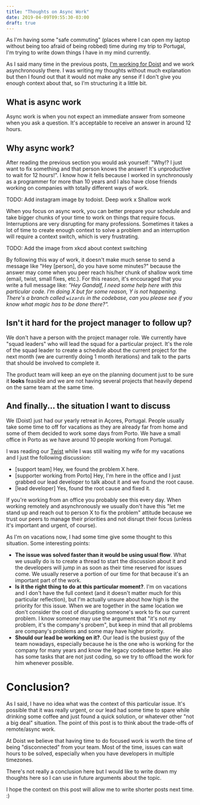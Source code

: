 ```yaml
---
title: "Thoughts on Async Work"
date: 2019-04-09T09:55:30-03:00
draft: true
---
```


As I'm having some "safe commuting" (places where I can open my laptop
without being too afraid of being robbed) time during my trip to
Portugal, I'm trying to write down things I have in my mind currently.

As I said many time in the previous posts, [I'm working for
Doist](/post/doist-pothix) and we work asynchronously there. I was
writing my thoughts without much explanation but then I found out that
it would not make any sense if I don't give you enough context about
that, so I'm structuring it a little bit.

## What is async work

Async work is when you not expect an immediate answer from someone
when you ask a question. It's acceptable to receive an answer in
around 12 hours.

## Why async work?

After reading the previous section you would ask yourself: "Why!? I
just want to fix something and that person knows the answer! It's
unproductive to wait for 12 hours!". I know how it fells because I
worked in synchronously as a programmer for more than 10 years and I also
have close friends working on companies with totally different ways of
work.

TODO: Add instagram image by todoist. Deep work x Shallow work

When you focus on async work, you can better prepare your schedule and
take bigger chunks of your time to work on things that require
focus. Interruptions are very disrupting for many
professions. Sometimes it takes a lot of time to create enough context
to solve a problem and an interruption will require a context switch, which is very frustrating.

TODO: Add the image from xkcd about context switching

By following this way of work, it doesn't make much sense to send a
message like "Hey [person], do you have some minutes?" because the
answer may come when you peer reach his/her chunk of shallow work time
(email, twist, small fixes, etc.). For this reason, it's encouraged
that you write a full message like: _"Hey Gandalf, I need some help
here with this particular code. I'm doing X but for some reason, Y is
not happening. There's a branch called `wizards` in the codebase, can
you please see if you know what magic has to be done there?"._

## Isn't it hard for the project manager to follow up?

We don't have a person with the project manager role. We currently
have "squad leaders" who will lead the squad for a particular
project. It's the role of the squad leader to create a schedule about
the current project for the next month (we are currently doing 1 month
iterations) and talk to the parts that should be involved to complete
it.

The product team will keep an eye on the planning document just to be
sure it **looks** feasible and we are not having several projects that
heavily depend on the same team at the same time.

## And finally... the situation I want to discuss

We (Doist) just had our yearly retreat in Açores, Portugal. People
usually take some time to off for vacations as they are already far
from home and some of them decided to work some days from Porto. We
have a small office in Porto as we have around 10 people working from
Portugal.

I was reading our [Twist](https://twist.com) while I was still waiting
my wife for my vacations and I just the following discussion:

* [support team] Hey, we found the problem X here.
* [supporter working from Porto] Hey, I'm here in the office and I
  just grabbed our lead developer to talk about it and we found the
  root cause.
* [lead developer] Yes, found the root cause and fixed it.

If you're working from an office you probably see this every day. When
working remotely and asynchronously we usually don't have this "let me
stand up and reach out to person X to fix the problem" attitude
because we trust our peers to manage their priorities and not disrupt
their focus (unless it's important and urgent, of course).

As I'm on vacations now, I had some time give some thought to this
situation. Some interesting points:

+ **The issue was solved faster than it would be using usual
  flow**. What we usually do is to create a thread to start the
  discussion about it and the developers will jump in as soon as their
  time reserved for issues come. We usually reserve a portion of our
  time for that because it's an important part of the work.
+ **Is it the right thing to do at this particular moment?**. I'm on
  vacations and I don't have the full context (and it doesn't matter
  much for this particular reflection), but I'm actually unsure about
  how high is the priority for this issue. When we are together in the
  same location we don't consider the cost of disrupting someone's
  work to fix our current problem. I know someone may use the argument
  that "it's not _my_ problem, it's the company's probem", but keep in
  mind that all problems are company's problems and some may have
  higher priority.
+ **Should our lead be working on it?**. Our lead is the busiest guy
  of the team nowadays, especially because he is the one who is
  working for the company for many years and know the legacy codebase
  better. He also has some tasks that are not just coding, so we try
  to offload the work for him whenever possible.


# Conclusion?

As I said, I have no idea what was the context of this particular
issue. It's possible that it was really urgent, or our lead had some
time to spare while drinking some coffee and just found a quick
solution, or whatever other "not a big deal" situation. The point of
this post is to think about the trade-offs of remote/async work.

At Doist we believe that having time to do focused work is worth the
time of being "disconnected" from your team. Most of the time, issues
can wait hours to be solved, especially when you have developers in
multiple timezones.

There's not really a conclusion here but I would like to write down my
thoughts here so I can use in future arguments about the topic.

I hope the context on this post will allow me to write shorter posts
next time. :)
